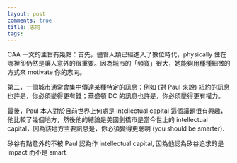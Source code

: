 ```yaml
---
layout: post
comments: true
title: 志向
tags: 
---
```

CAA 一文的主旨有幾點：首先，儘管人類已經進入了數位時代，physically 住在哪裡卻仍然是讓人意外的很重要。因為城市的「頻寬」很大，她能夠用種種細微的方式來 motivate 你的志向。

第二，一個城市通常會集中傳達某種特定的訊息：例如 (對 Paul 來說) 紐約的訊息也許是，你必須變得更有錢；華盛頓 DC 的訊息也許是，你必須變得更有權力。

最後，Paul 本人對於目前世界上何處是 intellectual capital 這個議題很有興趣，他比較了幾個地方，然後他的結論是美國劍橋市是當今世上的 intellectual capital，因為該地方主要訊息是，你必須變得更聰明 (you should be smarter).

矽谷有點意外的不被 Paul 認為作 intellectual capital, 因為他認為矽谷追求的是 impact 而不是 smart.

